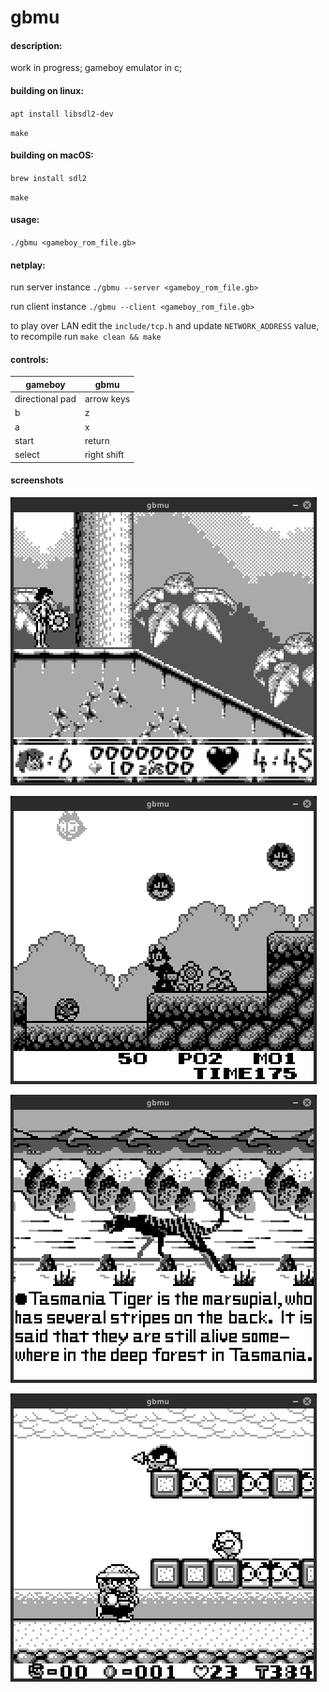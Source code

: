 # gbmu



#### description:

work in progress; gameboy emulator in c;



#### building on linux:

`apt install libsdl2-dev`

`make`



#### building on macOS:

`brew install sdl2`

`make`



#### usage:

`./gbmu <gameboy_rom_file.gb>`



#### netplay:

run server instance `./gbmu --server <gameboy_rom_file.gb>`

run client instance `./gbmu --client <gameboy_rom_file.gb>`

to play over LAN edit the `include/tcp.h` and update `NETWORK_ADDRESS` value, to recompile run `make clean && make`



#### controls:

|gameboy|gbmu|
|-|-|
|directional pad|arrow keys|
|b|z|
|a|x|
|start|return|
|select|right shift|



#### screenshots

[![screenshots/screenshot1.png](screenshots/screenshot1.png "screenshots/screenshot1.png")](screenshots/screenshot1.png "screenshots/screenshot1.png")

[![screenshots/screenshot2.png](screenshots/screenshot2.png "screenshots/screenshot2.png")](screenshots/screenshot2.png "screenshots/screenshot2.png")

[![screenshots/screenshot3.png](screenshots/screenshot3.png "screenshots/screenshot3.png")](screenshots/screenshot3.png "screenshots/screenshot3.png")

[![screenshots/screenshot4.png](screenshots/screenshot4.png "screenshots/screenshot4.png")](screenshots/screenshot4.png "screenshots/screenshot4.png")


